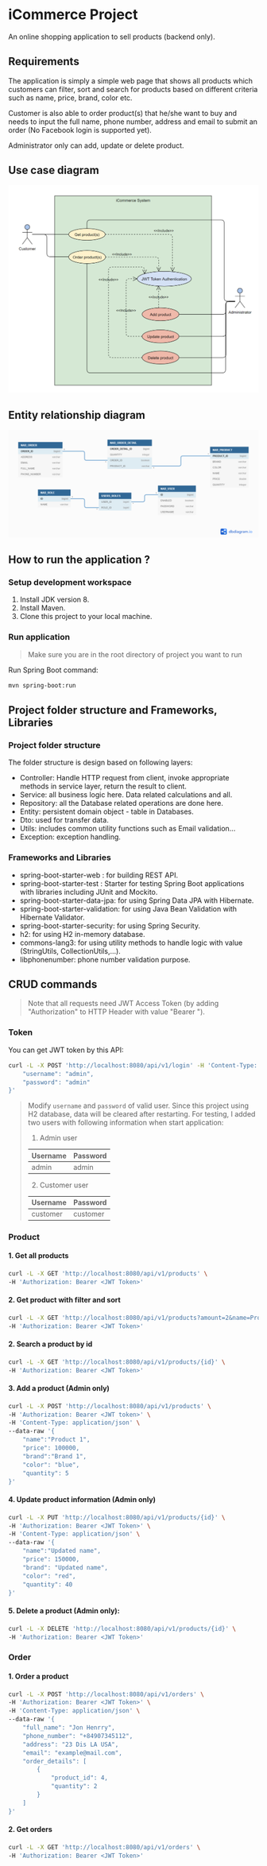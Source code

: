 # iCommerce Project
An online shopping application to sell products (backend only).

## Requirements
The application is simply a simple web page that shows all products which customers can filter, sort and search for products based on different criteria such as name, price, brand, color etc. 

Customer is also able to order product(s) that he/she want to buy and needs to input the full name, phone number, address and email to submit an order (No Facebook login is supported yet). 

Administrator only can add, update or delete product. 

## Use case diagram 
<img src="/src/main/resources/image/Usecase_diagram.png">

## Entity relationship diagram 
<img src="src/main/resources/image/ERD.png">

## How to run the application ?
### Setup development workspace
1. Install JDK version 8.
2. Install Maven.
3. Clone this project to your local machine. 

### Run application
> Make sure you are in the root directory of project you want to run

Run Spring Boot command: 
```sh
mvn spring-boot:run
```

## Project folder structure and Frameworks, Libraries
### Project folder structure
The folder structure is design based on following layers:
- Controller: Handle HTTP request from client, invoke appropriate methods in service layer, return the result to client.
- Service: all business logic here. Data related calculations and all.
- Repository: all the Database related operations are done here.
- Entity: persistent domain object - table in Databases.
- Dto: used for transfer data. 
- Utils: includes common utility functions such as Email validation... 
- Exception: exception handling. 

### Frameworks and Libraries 
- spring-boot-starter-web : for building REST API.
- spring-boot-starter-test : Starter for testing Spring Boot applications with libraries including JUnit and Mockito.
- spring-boot-starter-data-jpa: for using Spring Data JPA with Hibernate.
- spring-boot-starter-validation: for using Java Bean Validation with Hibernate Validator.
- spring-boot-starter-security: for using Spring Security.
- h2: for using H2 in-memory database. 
- commons-lang3: for using utility methods to handle logic with value (StringUtils, CollectionUtils,...).
- libphonenumber: phone number validation purpose. 

## CRUD commands
> Note that all requests need JWT Access Token (by adding "Authorization" to HTTP Header with value "Bearer <JWT Access Token>").
### Token 
You can get JWT token by this API:
```sh
curl -L -X POST 'http://localhost:8080/api/v1/login' -H 'Content-Type: application/json' --data-raw '{
    "username": "admin",
    "password": "admin"
}'
```
> Modify `username` and `password` of valid user. 
> Since this project using H2 database, data will be cleared after restarting. For testing, I added two users with following information when start application:
> 1. Admin user
>
> | Username| Password|
> | ------ | ------ |
> | admin| admin |
> 2. Customer user
>
> | Username| Password|
> | ------ | ------ |
> | customer | customer |

### Product 
#### 1. Get all products
```sh
curl -L -X GET 'http://localhost:8080/api/v1/products' \
-H 'Authorization: Bearer <JWT Token>'
```

#### 2. Get product with filter and sort
```sh
curl -L -X GET 'http://localhost:8080/api/v1/products?amount=2&name=Product%201&color=blue&price=12333&order=DESC&order_by=price' \
-H 'Authorization: Bearer <JWT Token>'
```

#### 2. Search a product by id
```sh
curl -L -X GET 'http://localhost:8080/api/v1/products/{id}' \
-H 'Authorization: Bearer <JWT Token>'
```

#### 3. Add a product (Admin only)
```sh
curl -L -X POST 'http://localhost:8080/api/v1/products' \
-H 'Authorization: Bearer <JWT token>' \
-H 'Content-Type: application/json' \
--data-raw '{
    "name":"Product 1",
    "price": 100000,
    "brand":"Brand 1",
    "color": "blue",
    "quantity": 5
}'
```
#### 4. Update product information (Admin only)
```sh
curl -L -X PUT 'http://localhost:8080/api/v1/products/{id}' \
-H 'Authorization: Bearer <JWT Token>' \
-H 'Content-Type: application/json' \
--data-raw '{
    "name":"Updated name",
    "price": 150000,
    "brand": "Updated name",
    "color": "red",
    "quantity": 40
}'
```
#### 5. Delete a product (Admin only): 
```sh
curl -L -X DELETE 'http://localhost:8080/api/v1/products/{id}' \
-H 'Authorization: Bearer <JWT Token>' 
```

### Order 
#### 1. Order a product
```sh
curl -L -X POST 'http://localhost:8080/api/v1/orders' \
-H 'Authorization: Bearer <JWT Token>' \
-H 'Content-Type: application/json' \
--data-raw '{
    "full_name": "Jon Henrry",
    "phone_number": "+84907345112",
    "address": "23 Dis LA USA",
    "email": "example@mail.com",
    "order_details": [
        {
            "product_id": 4,
            "quantity": 2
        }
    ]
}'
```

#### 2. Get orders

```sh
curl -L -X GET 'http://localhost:8080/api/v1/orders' \
-H 'Authorization: Bearer <JWT Token>'
```

